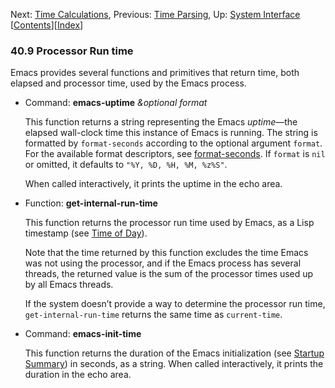 <!-- This is the GNU Emacs Lisp Reference Manual
corresponding to Emacs version 27.2.

Copyright (C) 1990-1996, 1998-2021 Free Software Foundation,
Inc.

Permission is granted to copy, distribute and/or modify this document
under the terms of the GNU Free Documentation License, Version 1.3 or
any later version published by the Free Software Foundation; with the
Invariant Sections being "GNU General Public License," with the
Front-Cover Texts being "A GNU Manual," and with the Back-Cover
Texts as in (a) below.  A copy of the license is included in the
section entitled "GNU Free Documentation License."

(a) The FSF's Back-Cover Text is: "You have the freedom to copy and
modify this GNU manual.  Buying copies from the FSF supports it in
developing GNU and promoting software freedom." -->

<!-- Created by GNU Texinfo 6.7, http://www.gnu.org/software/texinfo/ -->

Next: [Time Calculations](Time-Calculations.html), Previous: [Time Parsing](Time-Parsing.html), Up: [System Interface](System-Interface.html)   \[[Contents](index.html#SEC_Contents "Table of contents")]\[[Index](Index.html "Index")]

### 40.9 Processor Run time

Emacs provides several functions and primitives that return time, both elapsed and processor time, used by the Emacs process.

*   Command: **emacs-uptime** *\&optional format*

    This function returns a string representing the Emacs *uptime*—the elapsed wall-clock time this instance of Emacs is running. The string is formatted by `format-seconds` according to the optional argument `format`. For the available format descriptors, see [format-seconds](Time-Parsing.html). If `format` is `nil` or omitted, it defaults to `"%Y, %D, %H, %M, %z%S"`.

    When called interactively, it prints the uptime in the echo area.

<!---->

*   Function: **get-internal-run-time**

    This function returns the processor run time used by Emacs, as a Lisp timestamp (see [Time of Day](Time-of-Day.html)).

    Note that the time returned by this function excludes the time Emacs was not using the processor, and if the Emacs process has several threads, the returned value is the sum of the processor times used up by all Emacs threads.

    If the system doesn’t provide a way to determine the processor run time, `get-internal-run-time` returns the same time as `current-time`.

<!---->

*   Command: **emacs-init-time**

    This function returns the duration of the Emacs initialization (see [Startup Summary](Startup-Summary.html)) in seconds, as a string. When called interactively, it prints the duration in the echo area.
